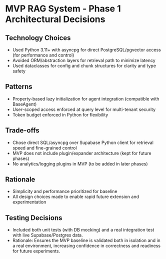 # MVP RAG System - Phase 1 Architectural Decisions

## Technology Choices
- Used Python 3.11+ with asyncpg for direct PostgreSQL/pgvector access (for performance and control)
- Avoided ORM/abstraction layers for retrieval path to minimize latency
- Used dataclasses for config and chunk structures for clarity and type safety

## Patterns
- Property-based lazy initialization for agent integration (compatible with BaseAgent)
- User-scoped access enforced at query level for multi-tenant security
- Token budget enforced in Python for flexibility

## Trade-offs
- Chose direct SQL/asyncpg over Supabase Python client for retrieval speed and fine-grained control
- MVP does not include plugin/expander architecture (kept for future phases)
- No analytics/logging plugins in MVP (to be added in later phases)

## Rationale
- Simplicity and performance prioritized for baseline
- All design choices made to enable rapid future extension and experimentation 

## Testing Decisions
- Included both unit tests (with DB mocking) and a real integration test with live Supabase/Postgres data.
- Rationale: Ensures the MVP baseline is validated both in isolation and in a real environment, increasing confidence in correctness and readiness for future experiments. 